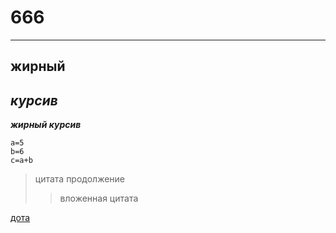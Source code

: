 # 666
---
__жирный__
---
_курсив_
---
  ___жирный курсив___

```
a=5
b=6
c=a+b
```
>цитата
продолжение
>>вложенная цитата

[дота](https://www.cybersport.ru/tags/dota-2)

[^1]: Сноска
